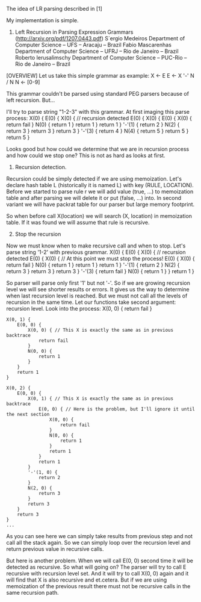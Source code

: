 The idea of LR parsing described in [1]

My implementation is simple.

1. Left Recursion in Parsing Expression Grammars (http://arxiv.org/pdf/1207.0443.pdf)
	S´ergio Medeiros
	Department of Computer Science – UFS – Aracaju – Brazil
	Fabio Mascarenhas
	Department of Computer Science – UFRJ – Rio de Janeiro – Brazil
	Roberto Ierusalimschy
	Department of Computer Science – PUC-Rio – Rio de Janeiro – Brazil

[OVERVIEW]
Let us take this simple grammar as example:
	X <- E
	E <- X '-' N / N
	N <- [0-9]

This grammar couldn't be parsed using standard PEG parsers because of left recursion. But...

I'll try to parse string "1-2-3" with this grammar. At first imaging this parse process:
	X(0) {
		E(0) {
			X(0) { // recursion detected
				E(0) {
					X(0) {
						E(0) {
							X(0) {
								return fail
							}
							N(0) {
								return 1
							}
							return 1
						}
						return 1
					}
					'-'(1) {
						return 2
					}
					N(2) {
						return 3
					}
					return 3
				}
				return 3
			}
			'-'(3) {
				return 4
			}
			N(4) {
				return 5
			}
			return 5
		}
		return 5
	}

Looks good but how could we determine that we are in recursion process and how could we stop one? This is not as
hard as looks at first.

1. Recursion detection.

Recursion could be simply detected if we are using memoization. Let's declare hash table L (historically it is named L)
with key (RULE, LOCATION). Before we started to parse rule r we will add value (true, ...) to memoization table and
after parsing we will delete it or put (false, ...) into. In second variant we will have packrat table for our parser
but large memory footprint.

So when before call X(location) we will search (X, location) in memoization table. If it was found we will assume that
rule is recursive.

2. Stop the recursion

Now we must know when to make recursive call and when to stop. Let's parse string '1-2' with previous grammar.
	X(0) {
		E(0) {
			X(0) { // recursion detected
				E(0) {
					X(0) { // At this point we must stop the process!
						E(0) {
							X(0) {
								return fail
							}
							N(0) {
								return 1
							}
							return 1
						}
						return 1
					}
					'-'(1) {
						return 2
					}
					N(2) {
						return 3
					}
					return 3
				}
				return 3
			}
			'-'(3) {
				return fail
			}
			N(0) {
				return 1
			}
		}
		return 1
	}

So parser will parse only first '1' but not '-'. So if we are growing recursion level we will see shorter results or
errors. It gives us the way to determine when last recursion level is reached. But we must not call all the levels of
recursion in the same time. Let our functions take second argument: recursion level. Look into the process:
	X(0, 0) {
		return fail
	}

	X(0, 1) {
		E(0, 0) {
			X(0, 0) { // This X is exactly the same as in previous backtrace
				return fail
			}
			N(0, 0) {
				return 1
			}
		}
		return 1
	}

	X(0, 2) {
		E(0, 0) {
			X(0, 1) { // This X is exactly the same as in previous backtrace
				E(0, 0) { // Here is the problem, but I'll ignore it until the next section
					X(0, 0) {
						return fail
					}
					N(0, 0) {
						return 1
					}
					return 1
				}
				return 1
			}
			'-'(1, 0) {
				return 2
			}
			N(2, 0) {
				return 3
			}
			return 3
		}
		return 3
	}
	...

As you can see here we can simply take results from previous step and not call all the stack again. So we can simply loop
over the recursion level and return previous value in recursive calls.

But here is another problem. When we will call E(0, 0) second time it will be detected as recursive. So what will going on?
The parser will try to call E recursive with recursion level set. And it will try to call X(0, 0) again and it will find that
X is also recursive and et.cetera. But if we are using memoization of the previous result there must not be recursive calls
in the same recursion path.
